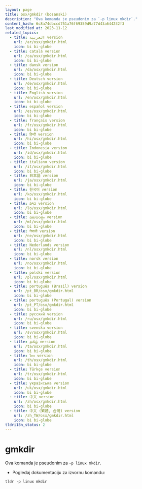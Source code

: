 ```yaml
---
layout: page
title: osx/gmkdir (bosanski)
description: "Ova komanda je pseudonim za `-p linux mkdir`."
content_hash: 6c8a74dbccd751a76f69359d9a77d43a644232f3
last_modified_at: 2023-11-12
related_topics:
  - title: العربية version
    url: /ar/osx/gmkdir.html
    icon: bi bi-globe
  - title: català version
    url: /ca/osx/gmkdir.html
    icon: bi bi-globe
  - title: dansk version
    url: /da/osx/gmkdir.html
    icon: bi bi-globe
  - title: Deutsch version
    url: /de/osx/gmkdir.html
    icon: bi bi-globe
  - title: English version
    url: /en/osx/gmkdir.html
    icon: bi bi-globe
  - title: español version
    url: /es/osx/gmkdir.html
    icon: bi bi-globe
  - title: français version
    url: /fr/osx/gmkdir.html
    icon: bi bi-globe
  - title: हिन्दी version
    url: /hi/osx/gmkdir.html
    icon: bi bi-globe
  - title: Indonesia version
    url: /id/osx/gmkdir.html
    icon: bi bi-globe
  - title: italiano version
    url: /it/osx/gmkdir.html
    icon: bi bi-globe
  - title: 日本語 version
    url: /ja/osx/gmkdir.html
    icon: bi bi-globe
  - title: 한국어 version
    url: /ko/osx/gmkdir.html
    icon: bi bi-globe
  - title: ລາວ version
    url: /lo/osx/gmkdir.html
    icon: bi bi-globe
  - title: മലയാളം version
    url: /ml/osx/gmkdir.html
    icon: bi bi-globe
  - title: नेपाली version
    url: /ne/osx/gmkdir.html
    icon: bi bi-globe
  - title: Nederlands version
    url: /nl/osx/gmkdir.html
    icon: bi bi-globe
  - title: norsk version
    url: /no/osx/gmkdir.html
    icon: bi bi-globe
  - title: polski version
    url: /pl/osx/gmkdir.html
    icon: bi bi-globe
  - title: português (Brasil) version
    url: /pt_BR/osx/gmkdir.html
    icon: bi bi-globe
  - title: português (Portugal) version
    url: /pt_PT/osx/gmkdir.html
    icon: bi bi-globe
  - title: русский version
    url: /ru/osx/gmkdir.html
    icon: bi bi-globe
  - title: svenska version
    url: /sv/osx/gmkdir.html
    icon: bi bi-globe
  - title: தமிழ் version
    url: /ta/osx/gmkdir.html
    icon: bi bi-globe
  - title: ไทย version
    url: /th/osx/gmkdir.html
    icon: bi bi-globe
  - title: Türkçe version
    url: /tr/osx/gmkdir.html
    icon: bi bi-globe
  - title: українська version
    url: /uk/osx/gmkdir.html
    icon: bi bi-globe
  - title: 中文 version
    url: /zh/osx/gmkdir.html
    icon: bi bi-globe
  - title: 中文 (繁體, 台灣) version
    url: /zh_TW/osx/gmkdir.html
    icon: bi bi-globe
tldri18n_status: 2
---
```

# gmkdir

Ova komanda je pseudonim za `-p linux mkdir`.

- Pogledaj dokumentaciju za izvornu komandu:

`tldr -p linux mkdir`
